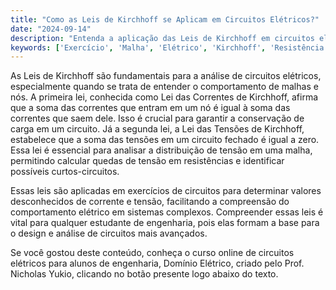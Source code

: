 ```yaml
---
title: "Como as Leis de Kirchhoff se Aplicam em Circuitos Elétricos?"
date: "2024-09-14"
description: "Entenda a aplicação das Leis de Kirchhoff em circuitos elétricos e sua importância na análise de malhas e nós."
keywords: ['Exercício', 'Malha', 'Elétrico', 'Kirchhoff', 'Resistência', 'Carga', 'Curto-circuito']
---
```


As Leis de Kirchhoff são fundamentais para a análise de circuitos elétricos, especialmente quando se trata de entender o comportamento de malhas e nós. A primeira lei, conhecida como Lei das Correntes de Kirchhoff, afirma que a soma das correntes que entram em um nó é igual à soma das correntes que saem dele. Isso é crucial para garantir a conservação de carga em um circuito. Já a segunda lei, a Lei das Tensões de Kirchhoff, estabelece que a soma das tensões em um circuito fechado é igual a zero. Essa lei é essencial para analisar a distribuição de tensão em uma malha, permitindo calcular quedas de tensão em resistências e identificar possíveis curtos-circuitos.

Essas leis são aplicadas em exercícios de circuitos para determinar valores desconhecidos de corrente e tensão, facilitando a compreensão do comportamento elétrico em sistemas complexos. Compreender essas leis é vital para qualquer estudante de engenharia, pois elas formam a base para o design e análise de circuitos mais avançados.

Se você gostou deste conteúdo, conheça o curso online de circuitos elétricos para alunos de engenharia, Domínio Elétrico, criado pelo Prof. Nicholas Yukio, clicando no botão presente logo abaixo do texto.